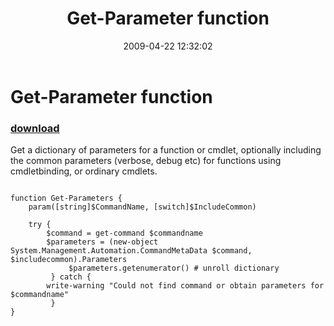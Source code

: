 ﻿---
pid:            1053
parent:         0
children:       
poster:         Oisin Grehan
title:          Get-Parameter function
date:           2009-04-22 12:32:02
description:    Get a dictionary of parameters for a function or cmdlet, optionally including the common parameters (verbose, debug etc) for functions using cmdletbinding, or ordinary cmdlets.
format:         posh
---

# Get-Parameter function

### [download](1053.ps1)  

Get a dictionary of parameters for a function or cmdlet, optionally including the common parameters (verbose, debug etc) for functions using cmdletbinding, or ordinary cmdlets.

```posh

function Get-Parameters {
	param([string]$CommandName, [switch]$IncludeCommon)
	
	try {
		$command = get-command $commandname
		$parameters = (new-object System.Management.Automation.CommandMetaData $command, $includecommon).Parameters
	         $parameters.getenumerator() # unroll dictionary
         } catch {
		write-warning "Could not find command or obtain parameters for $commandname"
         }
}


```
